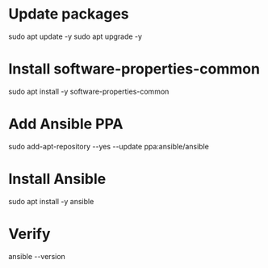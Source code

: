 
# Update packages
sudo apt update -y
sudo apt upgrade -y

# Install software-properties-common
sudo apt install -y software-properties-common

# Add Ansible PPA
sudo add-apt-repository --yes --update ppa:ansible/ansible

# Install Ansible
sudo apt install -y ansible

# Verify
ansible --version
